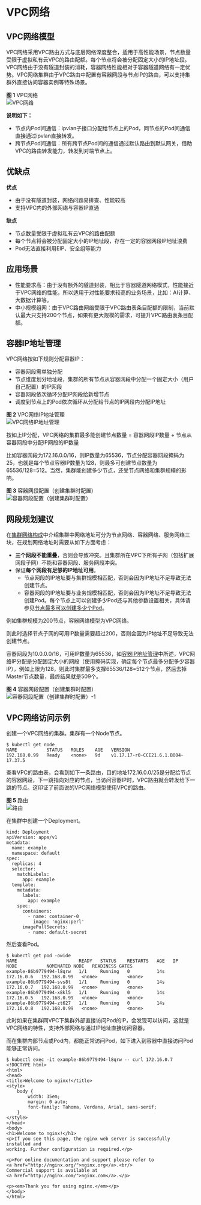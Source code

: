 # VPC网络<a name="cce_10_0283"></a>

## VPC网络模型<a name="section1747411510358"></a>

VPC网络采用VPC路由方式与底层网络深度整合，适用于高性能场景，节点数量受限于虚拟私有云VPC的路由配额。每个节点将会被分配固定大小的IP地址段。VPC网络由于没有隧道封装的消耗，容器网络性能相对于容器隧道网络有一定优势。VPC网络集群由于VPC路由中配置有容器网段与节点IP的路由，可以支持集群外直接访问容器实例等特殊场景。

**图 1**  VPC网络<a name="zh-cn_topic_0146398798_fig105374614243"></a>  
![](figures/VPC网络.png "VPC网络")

**说明如下：**

-   节点内Pod间通信：ipvlan子接口分配给节点上的Pod，同节点的Pod间通信直接通过ipvlan直接转发。
-   跨节点Pod间通信：所有跨节点Pod间的通信通过默认路由到默认网关，借助VPC的路由转发能力，转发到对端节点上。

## 优缺点<a name="section207316301745"></a>

**优点**

-   由于没有隧道封装，网络问题易排查、性能较高
-   支持VPC内的外部网络与容器IP直通

**缺点**

-   节点数量受限于虚拟私有云VPC的路由配额
-   每个节点将会被分配固定大小的IP地址段，存在一定的容器网段IP地址浪费
-   Pod无法直接利用EIP、安全组等能力

## 应用场景<a name="section474217381446"></a>

-   性能要求高：由于没有额外的隧道封装，相比于容器隧道网络模式，性能接近于VPC网络的性能，所以适用于对性能要求较高的业务场景，比如：AI计算、大数据计算等。
-   中小规模组网：由于VPC路由网络受限于VPC路由表条目配额的限制，当前默认最大只支持200个节点，如果有更大规模的需求，可提升VPC路由表条目配额。

## 容器IP地址管理<a name="section1574982552114"></a>

VPC网络按如下规则分配容器IP：

-   容器网段需单独分配
-   节点维度划分地址段，集群的所有节点从容器网段中分配一个固定大小（用户自己配置）的IP网段
-   容器网段依次循环分配IP网段给新增节点
-   调度到节点上的Pod依次循环从分配给节点的IP网段内分配IP地址

**图 2**  VPC网络IP地址管理<a name="fig790744862219"></a>  
![](figures/VPC网络IP地址管理.png "VPC网络IP地址管理")

按如上IP分配，VPC网络的集群最多能创建节点数量 = 容器网段IP数量 ÷ 节点从容器网段中分配IP网段的IP数量

比如容器网段为172.16.0.0/16，则IP数量为65536，节点分配容器网段掩码为25，也就是每个节点容器IP数量为128，则最多可创建节点数量为65536/128=512。当然，集群能创建多少节点，还受节点网络和集群规模的影响。

**图 3**  容器网段配置（创建集群时配置）<a name="fig320115593351"></a>  
![](figures/容器网段配置（创建集群时配置）.png "容器网段配置（创建集群时配置）")

## 网段规划建议<a name="section14586813191914"></a>

在[集群网络构成](网络概述.md#section1131733719195)中介绍集群中网络地址可分为节点网络、容器网络、服务网络三块，在规划网络地址时需要从如下方面考虑：

-   **三个网段不能重叠**，否则会导致冲突。且集群所在VPC下所有子网（包括扩展网段子网）不能和容器网段、服务网段冲突。
-   保证**每个网段有足够的IP地址可用**。
    -   节点网段的IP地址要与集群规模相匹配，否则会因为IP地址不足导致无法创建节点。
    -   容器网段的IP地址要与业务规模相匹配，否则会因为IP地址不足导致无法创建Pod。每个节点上可以创建多少Pod还与其他参数设置相关，具体请参见[节点最多可以创建多少个Pod](节点最多可以创建多少个Pod.md)。


例如集群规模为200节点，容器网络模型为VPC网络。

则此时选择节点子网的可用IP数量需要超过200，否则会因为IP地址不足导致无法创建节点。

容器网段为10.0.0.0/16，可用IP数量为65536，如[容器IP地址管理](#section1574982552114)中所述，VPC网络IP分配是分配固定大小的网段（使用掩码实现，确定每个节点最多分配多少容器IP），例如上限为128，则此时集群最多支撑65536/128=512个节点，然后去掉Master节点数量，最终结果就是509个。

**图 4**  容器网段配置（创建集群时配置）<a name="fig2588326181215"></a>  
![](figures/容器网段配置（创建集群时配置）-1.png "容器网段配置（创建集群时配置）-1")

## VPC网络访问示例<a name="section10441454192410"></a>

创建一个VPC网络的集群。集群有一个Node节点。

```
$ kubectl get node
NAME           STATUS   ROLES    AGE   VERSION
192.168.0.99   Ready    <none>   9d    v1.17.17-r0-CCE21.6.1.B004-17.37.5
```

查看VPC的路由表，会看到如下一条路由，目的地址172.16.0.0/25是分配给节点的容器网段，下一跳指向对应的节点，当访问容器IP时，VPC路由就会转发给下一跳的节点。这印证了前面说的VPC网络模型使用VPC的路由。

**图 5**  路由<a name="fig215015117361"></a>  
![](figures/路由.png "路由")

在集群中创建一个Deployment。

```
kind: Deployment
apiVersion: apps/v1
metadata:
  name: example
  namespace: default
spec:
  replicas: 4
  selector:
    matchLabels:
      app: example
  template:
    metadata:
      labels:
        app: example
    spec:
      containers:
        - name: container-0
          image: 'nginx:perl'
      imagePullSecrets:
        - name: default-secret
```

然后查看Pod。

```
$ kubectl get pod -owide
NAME                       READY   STATUS    RESTARTS   AGE   IP           NODE           NOMINATED NODE   READINESS GATES
example-86b9779494-l8qrw   1/1     Running   0          14s   172.16.0.6   192.168.0.99   <none>           <none>
example-86b9779494-svs8t   1/1     Running   0          14s   172.16.0.7   192.168.0.99   <none>           <none>
example-86b9779494-x8kl5   1/1     Running   0          14s   172.16.0.5   192.168.0.99   <none>           <none>
example-86b9779494-zt627   1/1     Running   0          14s   172.16.0.8   192.168.0.99   <none>           <none>
```

此时如果在集群同VPC下集群外部直接访问Pod的IP，会发现可以访问，这就是VPC网络的特性，支持外部网络与通过IP地址直接访问容器。

而在集群内部节点或Pod内，都能正常访问Pod，如下进入到容器中直接访问Pod能够正常访问。

```
$ kubectl exec -it example-86b9779494-l8qrw -- curl 172.16.0.7
<!DOCTYPE html>
<html>
<head>
<title>Welcome to nginx!</title>
<style>
    body {
        width: 35em;
        margin: 0 auto;
        font-family: Tahoma, Verdana, Arial, sans-serif;
    }
</style>
</head>
<body>
<h1>Welcome to nginx!</h1>
<p>If you see this page, the nginx web server is successfully installed and
working. Further configuration is required.</p>

<p>For online documentation and support please refer to
<a href="http://nginx.org/">nginx.org</a>.<br/>
Commercial support is available at
<a href="http://nginx.com/">nginx.com</a>.</p>

<p><em>Thank you for using nginx.</em></p>
</body>
</html>
```

